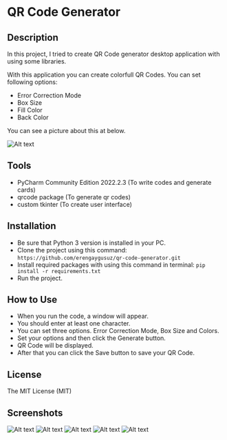 # QR Code Generator

## Description

In this project, I tried to create QR Code generator desktop application with using some libraries.<br />

With this application you can create colorfull QR Codes. You can set following options:

* Error Correction Mode
* Box Size
* Fill Color
* Back Color

You can see a picture about this at below.

![Alt text](/images/qr-code-generator.png)

## Tools

* PyCharm Community Edition 2022.2.3 (To write codes and generate cards)
* qrcode package (To generate qr codes)
* custom tkinter (To create user interface)

## Installation

* Be sure that Python 3 version is installed in your PC.
* Clone the project using this command: ``` https://github.com/erengaygusuz/qr-code-generator.git ```
* Install required packages with using this command in terminal: ``` pip install -r requirements.txt ```
* Run the project.

## How to Use

* When you run the code, a window will appear.
* You should enter at least one character.
* You can set three options. Error Correction Mode, Box Size and Colors.
* Set your options and then click the Generate button.
* QR Code will be displayed.
* After that you can click the Save button to save your QR Code.

## License

The MIT License (MIT)

## Screenshots

![Alt text](/images/01-qr-code-generator.png)
![Alt text](/images/02-qr-code-generator.png)
![Alt text](/images/03-qr-code-generator.png)
![Alt text](/images/04-qr-code-generator.png)
![Alt text](/images/05-qr-code-generator.png)
